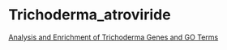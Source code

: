# Trichoderma_atroviride

[Analysis and Enrichment of Trichoderma Genes and GO Terms](\Blast2GO_gff_merge.4\README.md)
